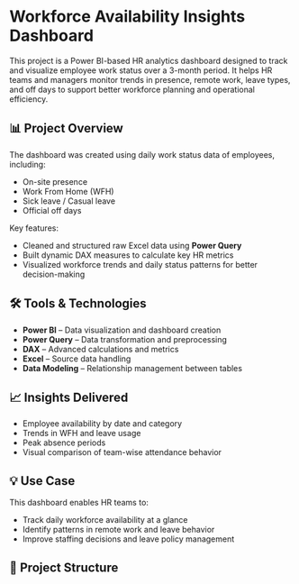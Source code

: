 # Workforce Availability Insights Dashboard

This project is a Power BI-based HR analytics dashboard designed to track and visualize employee work status over a 3-month period. It helps HR teams and managers monitor trends in presence, remote work, leave types, and off days to support better workforce planning and operational efficiency.

## 📊 Project Overview

The dashboard was created using daily work status data of employees, including:
- On-site presence
- Work From Home (WFH)
- Sick leave / Casual leave
- Official off days

Key features:
- Cleaned and structured raw Excel data using **Power Query**
- Built dynamic DAX measures to calculate key HR metrics
- Visualized workforce trends and daily status patterns for better decision-making

## 🛠️ Tools & Technologies

- **Power BI** – Data visualization and dashboard creation  
- **Power Query** – Data transformation and preprocessing  
- **DAX** – Advanced calculations and metrics  
- **Excel** – Source data handling  
- **Data Modeling** – Relationship management between tables  

## 📈 Insights Delivered

- Employee availability by date and category  
- Trends in WFH and leave usage  
- Peak absence periods  
- Visual comparison of team-wise attendance behavior  

## 💡 Use Case

This dashboard enables HR teams to:
- Track daily workforce availability at a glance  
- Identify patterns in remote work and leave behavior  
- Improve staffing decisions and leave policy management  

## 📂 Project Structure

